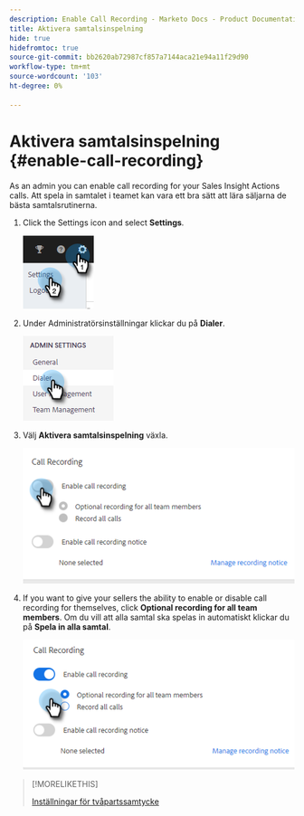 ```yaml
---
description: Enable Call Recording - Marketo Docs - Product Documentation
title: Aktivera samtalsinspelning
hide: true
hidefromtoc: true
source-git-commit: bb2620ab72987cf857a7144aca21e94a11f29d90
workflow-type: tm+mt
source-wordcount: '103'
ht-degree: 0%

---
```


# Aktivera samtalsinspelning {#enable-call-recording}

As an admin you can enable call recording for your Sales Insight Actions calls. Att spela in samtalet i teamet kan vara ett bra sätt att lära säljarna de bästa samtalsrutinerna.

1. Click the Settings icon and select **Settings**.

   ![](assets/enable-call-recording-1.png)

1. Under Administratörsinställningar klickar du på **Dialer**.

   ![](assets/enable-call-recording-2.png)

1. Välj **Aktivera samtalsinspelning** växla.

   ![](assets/enable-call-recording-3.png)

1. If you want to give your sellers the ability to enable or disable call recording for themselves, click **Optional recording for all team members**. Om du vill att alla samtal ska spelas in automatiskt klickar du på **Spela in alla samtal**.

   ![](assets/enable-call-recording-4.png)

>[!MORELIKETHIS]
>
>[Inställningar för tvåpartssamtycke](/help/marketo/product-docs/marketo-sales-insight/actions/phone/two-party-consent-settings.md)
